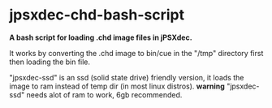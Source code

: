 # jpsxdec-chd-bash-script

**A bash script for loading .chd image files in jPSXdec.**

It works by converting the .chd image to bin/cue in the "/tmp" directory first then loading the bin file.

"jpsxdec-ssd" is an ssd (solid state drive) friendly version, it loads the image to ram instead of temp dir (in most linux distros).
**warning** "jpsxdec-ssd" needs alot of ram to work, 6gb recommended.
